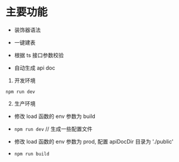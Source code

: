 # 主要功能

- 装饰器语法

- 一键建表

- 根据 ts 接口参数校验

- 自动生成 api doc


1. 开发环境

`npm run dev`

2. 生产环境

- 修改 load 函数的 env 参数为 build

- `npm run dev` // 生成一些配置文件

- 修改 load 函数的 env 参数为 prod, 配置 apiDocDir 目录为 './public'

- `npm run build`

